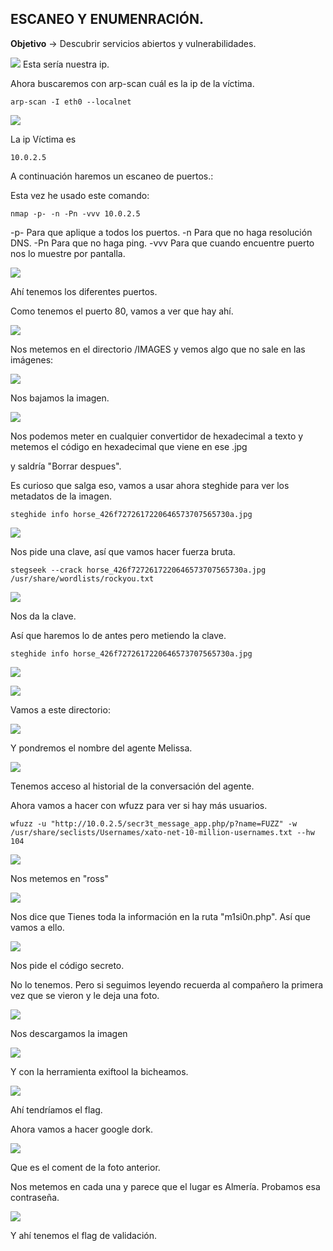 ESCANEO Y ENUMENRACIÓN.
-----------------------------------------------------

**Objetivo** -> Descubrir servicios abiertos y vulnerabilidades. 


![](images/Pasted%20image%2020250717175246.png)
Esta sería nuestra ip. 

Ahora buscaremos con arp-scan cuál es la ip de la víctima. 

```
arp-scan -I eth0 --localnet
```

![](images/Pasted%20image%2020250717175650.png)

La ip Víctima es 
```
10.0.2.5
```

A continuación haremos un escaneo de puertos.: 

Esta vez he usado este comando: 

```
nmap -p- -n -Pn -vvv 10.0.2.5
```

-p-  Para que aplique a todos los puertos.
-n   Para que no haga resolución DNS. 
-Pn Para que no haga ping. 
-vvv Para que cuando encuentre puerto nos lo muestre por pantalla. 

![](images/Pasted%20image%2020250717180305.png)

Ahí tenemos los diferentes puertos. 

Como tenemos el puerto 80, vamos a ver que hay ahí. 

![](images/Pasted%20image%2020250717180911.png)


Nos metemos en el directorio /IMAGES y vemos algo que no sale en las imágenes: 

![](images/Pasted%20image%2020250717181437.png)


Nos bajamos la imagen. 

![](images/Pasted%20image%2020250717181550.png)

Nos podemos meter en cualquier convertidor de hexadecimal a texto y metemos el código en hexadecimal que viene en ese .jpg 

y saldría "Borrar despues". 

Es curioso que salga eso, vamos a usar ahora steghide para ver los metadatos de la imagen. 

```
steghide info horse_426f7272617220646573707565730a.jpg
```

![](images/Pasted%20image%2020250717182355.png)

Nos pide una clave, así que vamos hacer fuerza bruta. 

```
stegseek --crack horse_426f7272617220646573707565730a.jpg /usr/share/wordlists/rockyou.txt 
```

![](images/Pasted%20image%2020250717182626.png)

Nos da la clave. 

Así que haremos lo de antes pero metiendo la clave. 


```
steghide info horse_426f7272617220646573707565730a.jpg
```

![](images/Pasted%20image%2020250717182940.png)


![](images/Pasted%20image%2020250717182919.png)

Vamos a este directorio: 

![](images/Pasted%20image%2020250717183054.png)

Y pondremos el nombre del agente Melissa. 

![](images/Pasted%20image%2020250717183208.png)

Tenemos acceso al historial de la conversación del agente. 

Ahora vamos a hacer con wfuzz para ver si hay más usuarios. 

```
wfuzz -u "http://10.0.2.5/secr3t_message_app.php/p?name=FUZZ" -w /usr/share/seclists/Usernames/xato-net-10-million-usernames.txt --hw 104
```

![](images/Pasted%20image%2020250717184121.png)

Nos metemos en "ross"

![](images/Pasted%20image%2020250717184200.png)

Nos dice que Tienes toda la información en la ruta "m1si0n.php". Así que vamos a ello. 

![](images/Pasted%20image%2020250717184357.png)

Nos pide el código secreto. 

No lo tenemos. 
Pero si seguimos leyendo recuerda al compañero la primera vez que se vieron y le deja una foto. 

![](images/Pasted%20image%2020250717184818.png)


Nos descargamos la imagen 

![](images/Pasted%20image%2020250717185010.png)

Y con la herramienta exiftool la bicheamos. 


![](images/Pasted%20image%2020250717185102.png)

Ahí tendríamos el flag. 

Ahora vamos a hacer google dork. 

![](images/Pasted%20image%2020250717185617.png)


Que es el coment de la foto anterior. 

Nos metemos en cada una y parece que el lugar es Almería. Probamos esa contraseña. 

![](images/Pasted%20image%2020250717190153.png)

Y ahí tenemos el flag de validación. 